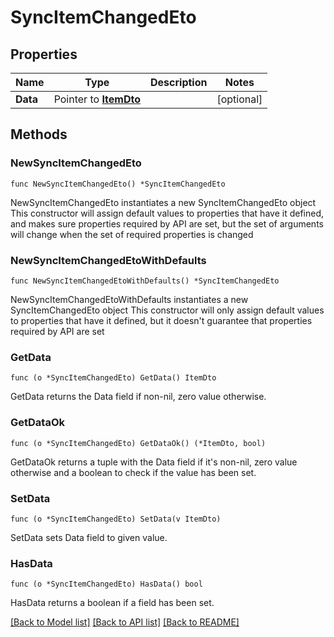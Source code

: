 # SyncItemChangedEto

## Properties

Name | Type | Description | Notes
------------ | ------------- | ------------- | -------------
**Data** | Pointer to [**ItemDto**](ItemDto.md) |  | [optional] 

## Methods

### NewSyncItemChangedEto

`func NewSyncItemChangedEto() *SyncItemChangedEto`

NewSyncItemChangedEto instantiates a new SyncItemChangedEto object
This constructor will assign default values to properties that have it defined,
and makes sure properties required by API are set, but the set of arguments
will change when the set of required properties is changed

### NewSyncItemChangedEtoWithDefaults

`func NewSyncItemChangedEtoWithDefaults() *SyncItemChangedEto`

NewSyncItemChangedEtoWithDefaults instantiates a new SyncItemChangedEto object
This constructor will only assign default values to properties that have it defined,
but it doesn't guarantee that properties required by API are set

### GetData

`func (o *SyncItemChangedEto) GetData() ItemDto`

GetData returns the Data field if non-nil, zero value otherwise.

### GetDataOk

`func (o *SyncItemChangedEto) GetDataOk() (*ItemDto, bool)`

GetDataOk returns a tuple with the Data field if it's non-nil, zero value otherwise
and a boolean to check if the value has been set.

### SetData

`func (o *SyncItemChangedEto) SetData(v ItemDto)`

SetData sets Data field to given value.

### HasData

`func (o *SyncItemChangedEto) HasData() bool`

HasData returns a boolean if a field has been set.


[[Back to Model list]](../README.md#documentation-for-models) [[Back to API list]](../README.md#documentation-for-api-endpoints) [[Back to README]](../README.md)


